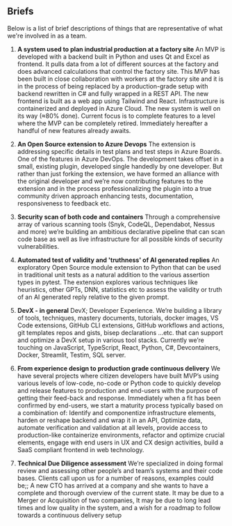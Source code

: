 ## Briefs

Below is a list of brief descriptions of things that are representative of what we're involved in as a team.

1. **A system used to plan industrial production at a factory site**
An MVP is developed with a backend built in Python and uses Qt and Excel as frontend. It pulls data from a lot of different sources at the factory and does advanced calculations that control the factory site. This MVP has been built in close collaboration with workers at the factory site and it is in the process of being replaced by a production-grade setup with backend rewritten in C# and fully wrapped in a REST API. The new frontend is built as a web app using Tailwind and React. Infrastructure is containerized and deployed in Azure Cloud. The new system is well on its way (≈80% done). Current focus is to complete features to a level where the MVP can be completely retired. Immediately hereafter a handful of new features already awaits.

2. **An Open Source extension to Azure Devops**
The extension is addressing specific details in test plans and test steps in Azure Boards. One of the features in Azure DevOps. The development takes offset in a small, existing plugin, developed single handedly by one developer. But rather than just forking the extension, we have formed an alliance with the original developer and we’re now contributing features to the extension and in the process professionalizing the plugin into a true community driven approach enhancing tests, documentation, responsiveness to feedback etc.

3. **Security scan of both code and containers**
Through a comprehensive array of various scanning tools (Snyk, CodeQL, Dependabot, Nessus and more) we’re building an ambitious declarative pipeline that can scan code base as well as live infrastructure for all possible kinds of security vulnerabilities. 

4. **Automated test of validity and 'truthness' of AI generated replies**
An exploratory Open Source module extension to Python that can be used in traditional unit tests as a natural addition to the various assertion types in pytest. The extension explores various techniques like heuristics, other GPTs, DNN, statistics etc to assess the validity or truth of an AI generated reply relative to the given prompt.  

5. **DevX - in general**
DevX; Developer Experience. We’re building a library of tools, techniques, mastery documents, tutorials, docker images, VS Code extensions, GitHub CLI extensions, GitHub workflows and actions, git templates repos and gists, bisep declarations ...etc. that can support and optimize a DevX setup in various tool stacks. Currently we’re touching on JavaScript, TypeScript, React, Python, C#, Devcontainers, Docker, Streamlit, Testim, SQL server.

6. **From experience design to production grade continuous delivery**
We have several projects where citizen developers have built MVP’s using various levels of low-code, no-code or Python code to quickly develop and release features to production and end-users with the purpose of getting their feed-back and response. Immediately when a fit has been confirmed by end-users, we start a maturity process typically based on a combination of: Identify and componentize infrastructure elements, harden or reshape backend and wrap it in an API, Optimize data, automate verification and validation at all levels, provide access to production-like containerize environments, refactor and optimize crucial elements, engage with end users in UX and CX design activities, build  a SaaS compliant frontend in web technology.

7. **Technical Due Diligence assessment**
We’re specialized in doing formal review and assessing other people’s and team’s systems and their code bases. Clients call upon us for a number of reasons, examples could be;; A new CTO has arrived at a company and she wants to have a complete and thorough overview of the current state. It may be due to a Merger or Acquisition of two companies, It may be due to long lead times and low quality in the system, and a wish for a roadmap to follow towards a continuous delivery setup
